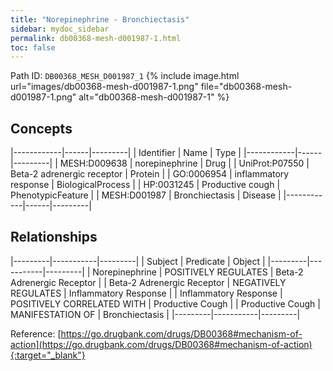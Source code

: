 ```yaml
---
title: "Norepinephrine - Bronchiectasis"
sidebar: mydoc_sidebar
permalink: db00368-mesh-d001987-1.html
toc: false 
---
```



Path ID: `DB00368_MESH_D001987_1`
{% include image.html url="images/db00368-mesh-d001987-1.png" file="db00368-mesh-d001987-1.png" alt="db00368-mesh-d001987-1" %}

## Concepts

|------------|------|---------|
| Identifier | Name | Type    |
|------------|------|---------|
| MESH:D009638 | norepinephrine | Drug |
| UniProt:P07550 | Beta-2 adrenergic receptor | Protein |
| GO:0006954 | inflammatory response | BiologicalProcess |
| HP:0031245 | Productive cough | PhenotypicFeature |
| MESH:D001987 | Bronchiectasis | Disease |
|------------|------|---------|

## Relationships

|---------|-----------|---------|
| Subject | Predicate | Object  |
|---------|-----------|---------|
| Norepinephrine | POSITIVELY REGULATES | Beta-2 Adrenergic Receptor |
| Beta-2 Adrenergic Receptor | NEGATIVELY REGULATES | Inflammatory Response |
| Inflammatory Response | POSITIVELY CORRELATED WITH | Productive Cough |
| Productive Cough | MANIFESTATION OF | Bronchiectasis |
|---------|-----------|---------|

Reference: [https://go.drugbank.com/drugs/DB00368#mechanism-of-action](https://go.drugbank.com/drugs/DB00368#mechanism-of-action){:target="_blank"}
